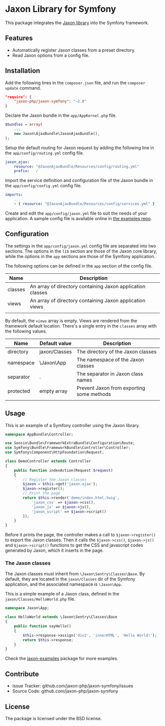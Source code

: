 Jaxon Library for Symfony
=========================

This package integrates the [Jaxon library](https://github.com/jaxon-php/jaxon-core) into the Symfony framework.

Features
--------

- Automatically register Jaxon classes from a preset directory.
- Read Jaxon options from a config file.

Installation
------------

Add the following lines in the `composer.json` file, and run the `composer update` command.
```json
"require": {
    "jaxon-php/jaxon-symfony": "~2.0"
}
```

Declare the Jaxon bundle in the `app/AppKernel.php` file.
```php
$bundles = array(
    ...
    new Jaxon\AjaxBundle\JaxonAjaxBundle(),
);
```

Setup the default routing for Jaxon request by adding the following line in the `app/config/routing.yml` config file.
```yaml
jaxon_ajax:
    resource: "@JaxonAjaxBundle/Resources/config/routing.yml"
    prefix:   /
```

Import the service definition and configuration file of the Jaxon bundle in the `app/config/config.yml` config file.
```yaml
imports:
    ...
    - { resource: "@JaxonAjaxBundle/Resources/config/services.yml" }
```

Create and edit the `app/config/jaxon.yml` file to suit the needs of your application.
A sample config file is available online in [the examples repo](https://github.com/jaxon-php/jaxon-examples/blob/master/frameworks/symfony/app/config/jaxon.yml).

Configuration
------------

The settings in the `app/config/jaxon.yml` config file are separated into two sections.
The options in the `lib` section are those of the Jaxon core library, while the options in the `app` sections are those of the Symfony application.

The following options can be defined in the `app` section of the config file.

| Name | Description |
|------|---------------|
| classes | An array of directory containing Jaxon application classes |
| views   | An array of directory containing Jaxon application views |
| | | |

By default, the `views` array is empty. Views are rendered from the framework default location.
There's a single entry in the `classes` array with the following values.

| Name | Default value | Description |
|------|---------------|-------------|
| directory | jaxon/Classes | The directory of the Jaxon classes |
| namespace | \Jaxon\App  | The namespace of the Jaxon classes |
| separator | .           | The separator in Jaxon class names |
| protected | empty array | Prevent Jaxon from exporting some methods |
| | | |

Usage
-----

This is an example of a Symfony controller using the Jaxon library.
```php
namespace AppBundle\Controller;

use Sensio\Bundle\FrameworkExtraBundle\Configuration\Route;
use Symfony\Bundle\FrameworkBundle\Controller\Controller;
use Symfony\Component\HttpFoundation\Request;

class DemoController extends Controller
{
    public function indexAction(Request $request)
    {
        // Register the Jaxon classes
        $jaxon = $this->get('jaxon.ajax');
        $jaxon->register();
        // Print the page
        return $this->render('demo/index.html.twig',
            'jaxon_css' => $jaxon->css(),
            'jaxon_js' => $jaxon->js(),
            'jaxon_script' => $jaxon->script()
        ]);
    }
}
```

Before it prints the page, the controller makes a call to `$jaxon->register()` to export the Jaxon classes.
Then it calls the `$jaxon->css()`, `$jaxon->js()` and `$jaxon->script()` functions to get the CSS and javascript codes generated by Jaxon, which it inserts in the page.

### The Jaxon classes

The Jaxon classes must inherit from `\Jaxon\Sentry\Classes\Base`.
By default, they are located in the `jaxon/Classes` dir of the Symfony application, and the associated namespace is `\Jaxon\App`.

This is a simple example of a Jaxon class, defined in the `jaxon/Classes/HelloWorld.php` file.

```php
namespace Jaxon\App;

class HelloWorld extends \Jaxon\Sentry\Classes\Base
{
    public function sayHello()
    {
        $this->response->assign('div2', 'innerHTML', 'Hello World!');
        return $this->response;
    }
}
```

Check the [jaxon-examples](https://github.com/jaxon-php/jaxon-examples/tree/master/frameworks/symfony) package for more examples.

Contribute
----------

- Issue Tracker: github.com/jaxon-php/jaxon-symfony/issues
- Source Code: github.com/jaxon-php/jaxon-symfony

License
-------

The package is licensed under the BSD license.
